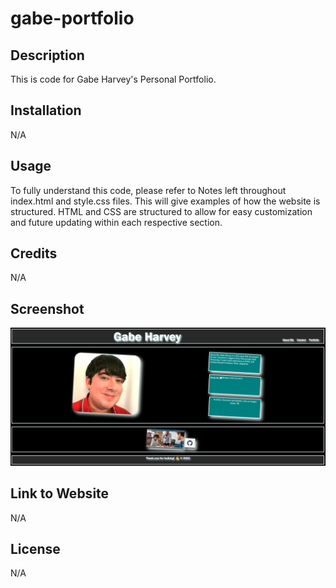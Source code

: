 # gabe-portfolio
## Description

This is code for Gabe Harvey's Personal Portfolio.

## Installation

N/A

## Usage

To fully understand this code, please refer to Notes left throughout index.html and style.css files. This will give examples of how the website is structured. HTML and CSS are structured to allow for easy customization and future updating within each respective section.

## Credits

N/A

## Screenshot

![Alt text](<My Portfolio Screenshot-1.png>)

## Link to Website

N/A

## License

N/A
